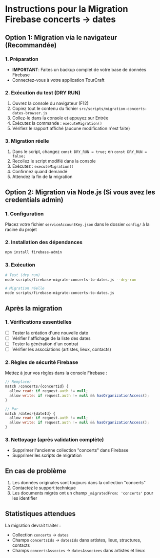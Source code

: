# Instructions pour la Migration Firebase concerts → dates

## Option 1: Migration via le navigateur (Recommandée)

### 1. Préparation
- **IMPORTANT**: Faites un backup complet de votre base de données Firebase
- Connectez-vous à votre application TourCraft

### 2. Exécution du test (DRY RUN)
1. Ouvrez la console du navigateur (F12)
2. Copiez tout le contenu du fichier `src/scripts/migration-concerts-dates-browser.js`
3. Collez-le dans la console et appuyez sur Entrée
4. Exécutez la commande : `executeMigration()`
5. Vérifiez le rapport affiché (aucune modification n'est faite)

### 3. Migration réelle
1. Dans le script, changez `const DRY_RUN = true;` en `const DRY_RUN = false;`
2. Recollez le script modifié dans la console
3. Exécutez : `executeMigration()`
4. Confirmez quand demandé
5. Attendez la fin de la migration

## Option 2: Migration via Node.js (Si vous avez les credentials admin)

### 1. Configuration
Placez votre fichier `serviceAccountKey.json` dans le dossier `config/` à la racine du projet

### 2. Installation des dépendances
```bash
npm install firebase-admin
```

### 3. Exécution
```bash
# Test (dry run)
node scripts/firebase-migrate-concerts-to-dates.js --dry-run

# Migration réelle
node scripts/firebase-migrate-concerts-to-dates.js
```

## Après la migration

### 1. Vérifications essentielles
- [ ] Tester la création d'une nouvelle date
- [ ] Vérifier l'affichage de la liste des dates
- [ ] Tester la génération d'un contrat
- [ ] Vérifier les associations (artistes, lieux, contacts)

### 2. Règles de sécurité Firebase
Mettez à jour vos règles dans la console Firebase :

```javascript
// Remplacer
match /concerts/{concertId} {
  allow read: if request.auth != null;
  allow write: if request.auth != null && hasOrganizationAccess();
}

// Par
match /dates/{dateId} {
  allow read: if request.auth != null;
  allow write: if request.auth != null && hasOrganizationAccess();
}
```

### 3. Nettoyage (après validation complète)
- Supprimer l'ancienne collection "concerts" dans Firebase
- Supprimer les scripts de migration

## En cas de problème

1. Les données originales sont toujours dans la collection "concerts"
2. Contactez le support technique
3. Les documents migrés ont un champ `_migratedFrom: 'concerts'` pour les identifier

## Statistiques attendues

La migration devrait traiter :
- Collection `concerts` → `dates`
- Champs `concertsIds` → `datesIds` dans artistes, lieux, structures, contacts
- Champs `concertsAssocies` → `datesAssociees` dans artistes et lieux